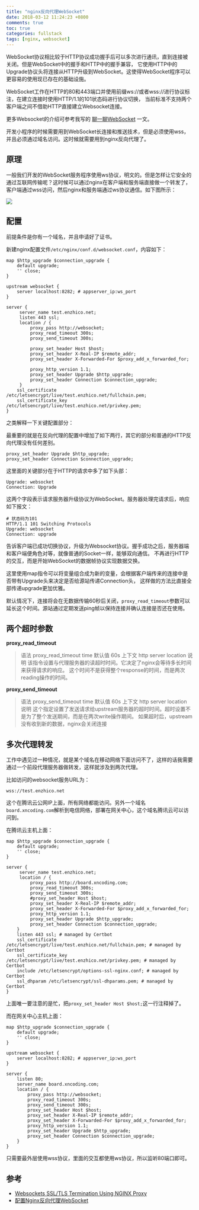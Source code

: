 ```yaml
---
title: "nginx反向代理WebSocket"
date: 2018-03-12 11:24:23 +0800
comments: true
toc: true
categories: fullstack
tags: [nginx, websocket]
---
```


WebSocket协议相比较于HTTP协议成功握手后可以多次进行通讯，直到连接被关闭。但是WebSocket中的握手和HTTP中的握手兼容，
它使用HTTP中的Upgrade协议头将连接从HTTP升级到WebSocket。这使得WebSocket程序可以更容易的使用现已存在的基础设施。

WebSocket工作在HTTP的80和443端口并使用前缀ws://或者wss://进行协议标注，在建立连接时使用HTTP/1.1的101状态码进行协议切换，
当前标准不支持两个客户端之间不借助HTTP直接建立Websocket连接。

更多Websocket的介绍可参考我写的 [聊一聊WebSocket](https://www.xncoding.com/2017/05/03/web/websocket.html) 一文。

开发小程序的时候需要用到WebSocket长连接和推送技术，但是必须使用wss，并且必须通过域名访问。这时候就需要用到nginx反向代理了。<!--more-->

## 原理

一般我们开发的WebSocket服务程序使用ws协议，明文的。但是怎样让它安全的通过互联网传输呢？这时候可以通过nginx在客户端和服务端直接做一个转发了，
客户端通过wss访问，然后nginx和服务端通过ws协议通信。如下图所示：

![](https://xnstatic-1253397658.file.myqcloud.com/nginx-websocket01.png)

## 配置

前提条件是你有一个域名，并且申请好了证书。

新建nginx配置文件`/etc/nginx/conf.d/websocket.conf`，内容如下：

```
map $http_upgrade $connection_upgrade {
    default upgrade;
    '' close;
}

upstream websocket {
    server localhost:8282; # appserver_ip:ws_port
}

server {
     server_name test.enzhico.net;
     listen 443 ssl;
     location / {
         proxy_pass http://websocket;
         proxy_read_timeout 300s;
         proxy_send_timeout 300s;
         
         proxy_set_header Host $host;
         proxy_set_header X-Real-IP $remote_addr;
         proxy_set_header X-Forwarded-For $proxy_add_x_forwarded_for;
         
         proxy_http_version 1.1;
         proxy_set_header Upgrade $http_upgrade;
         proxy_set_header Connection $connection_upgrade;
     }
    ssl_certificate /etc/letsencrypt/live/test.enzhico.net/fullchain.pem;
    ssl_certificate_key /etc/letsencrypt/live/test.enzhico.net/privkey.pem;
}
```

之类解释一下关键配置部分：

最重要的就是在反向代理的配置中增加了如下两行，其它的部分和普通的HTTP反向代理没有任何差别。

```
proxy_set_header Upgrade $http_upgrade;
proxy_set_header Connection $connection_upgrade;
```

这里面的关键部分在于HTTP的请求中多了如下头部：

```
Upgrade: websocket
Connection: Upgrade
```

这两个字段表示请求服务器升级协议为WebSocket。服务器处理完请求后，响应如下报文：

```
# 状态码为101
HTTP/1.1 101 Switching Protocols
Upgrade: websocket
Connection: upgrade
```

告诉客户端已成功切换协议，升级为Websocket协议。握手成功之后，服务器端和客户端便角色对等，就像普通的Socket一样，能够双向通信。
不再进行HTTP的交互，而是开始WebSocket的数据帧协议实现数据交换。

这里使用map指令可以将变量组合成为新的变量，会根据客户端传来的连接中是否带有Upgrade头来决定是否给源站传递Connection头，
这样做的方法比直接全部传递upgrade更加优雅。

默认情况下，连接将会在无数据传输60秒后关闭，`proxy_read_timeout`参数可以延长这个时间。源站通过定期发送ping帧以保持连接并确认连接是否还在使用。

## 两个超时参数

**proxy_read_timeout**

> 语法 proxy_read_timeout time 
> 默认值 60s
> 上下文 http server location
> 说明 该指令设置与代理服务器的读超时时间。它决定了nginx会等待多长时间来获得请求的响应。
> 这个时间不是获得整个response的时间，而是两次reading操作的时间。

**proxy_send_timeout**

> 语法 proxy_send_timeout time 
> 默认值 60s
> 上下文 http server location
> 说明 这个指定设置了发送请求给upstream服务器的超时时间。超时设置不是为了整个发送期间，而是在两次write操作期间。
> 如果超时后，upstream没有收到新的数据，nginx会关闭连接

## 多次代理转发

工作中遇见过一种情况，就是某个域名在移动网络下面访问不了，这样的话我需要通过一个前段代理服务器做转发，这样就涉及到两次代理。

比如访问的websocket服务URL为：

```
wss://test.enzhico.net
```

这个在腾讯云公网IP上面，所有网络都能访问。另外一个域名`board.xncoding.com`解析到电信网络，部署在网关中心，这个域名腾讯云可以访问到。

在腾讯云主机上面：

```
map $http_upgrade $connection_upgrade {
    default upgrade;
    '' close;
}

server {
     server_name test.enzhico.net;
     location / {
         proxy_pass http://board.xncoding.com;
         proxy_read_timeout 300s;
         proxy_send_timeout 300s;
         #proxy_set_header Host $host;
         proxy_set_header X-Real-IP $remote_addr;
         proxy_set_header X-Forwarded-For $proxy_add_x_forwarded_for;
         proxy_http_version 1.1;
         proxy_set_header Upgrade $http_upgrade;
         proxy_set_header Connection $connection_upgrade;
    }
    listen 443 ssl; # managed by Certbot
    ssl_certificate /etc/letsencrypt/live/test.enzhico.net/fullchain.pem; # managed by Certbot
    ssl_certificate_key /etc/letsencrypt/live/test.enzhico.net/privkey.pem; # managed by Certbot
    include /etc/letsencrypt/options-ssl-nginx.conf; # managed by Certbot
    ssl_dhparam /etc/letsencrypt/ssl-dhparams.pem; # managed by Certbot
}

```

上面唯一要注意的是忙，把`proxy_set_header Host $host;`这一行注释掉了。

而在网关中心主机上面：

```
map $http_upgrade $connection_upgrade {
    default upgrade;
    '' close;
}

upstream websocket {
    server localhost:8282; # appserver_ip:ws_port
}

server {
    listen 80;
    server_name board.xncoding.com;
    location / {
        proxy_pass http://websocket;
        proxy_read_timeout 300s;
        proxy_send_timeout 300s;
        proxy_set_header Host $host;
        proxy_set_header X-Real-IP $remote_addr;
        proxy_set_header X-Forwarded-For $proxy_add_x_forwarded_for;
        proxy_http_version 1.1;
        proxy_set_header Upgrade $http_upgrade;
        proxy_set_header Connection $connection_upgrade;
    }
}
```

只需要最外层使用wss协议，里面的交互都使用ws协议，所以监听80端口即可。

## 参考

* [Websockets SSL/TLS Termination Using NGINX Proxy](http://pankajmalhotra.com/Websockets-SSL-TLS-Termination-Using-NGINX-Proxy)
* [配置Nginx反向代理WebSocket](https://www.hi-linux.com/posts/42176.html)

